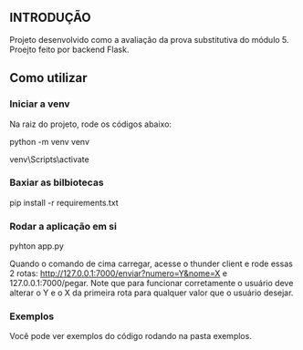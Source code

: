 ## INTRODUÇÃO

Projeto desenvolvido como a avaliação da prova substitutiva do módulo 5. Proejto feito por backend Flask.

## Como utilizar

### Iniciar a venv

Na raiz do projeto, rode os códigos abaixo:

python -m venv venv

venv\Scripts\activate

### Baxiar as bilbiotecas

pip install -r requirements.txt

### Rodar a aplicação em si

pyhton app.py

Quando o comando de cima carregar, acesse o thunder client e rode essas 2 rotas: http://127.0.0.1:7000/enviar?numero=Y&nome=X e 127.0.0.1:7000/pegar. Note que para funcionar corretamente o usuário deve alterar o Y e o X da primeira rota para qualquer valor que o usuário desejar.

### Exemplos

Você pode ver exemplos do código rodando na pasta exemplos.